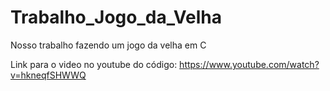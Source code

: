 # Trabalho_Jogo_da_Velha
Nosso trabalho fazendo um jogo da velha em C

Link para o video no youtube do código:
https://www.youtube.com/watch?v=hkneqfSHWWQ
